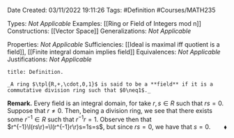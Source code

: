 <div class="topSpace"></div>

Date Created: 03/11/2022 19:11:26
Tags: #Definition #Courses/MATH235

Types: _Not Applicable_
Examples: [[Ring or Field of Integers mod n]]
Constructions: [[Vector Space]]
Generalizations: _Not Applicable_

Properties: _Not Applicable_
Sufficiencies: [[Ideal is maximal iff quotient is a field]], [[Finite integral domain implies field]]
Equivalences: _Not Applicable_
Justifications: _Not Applicable_

``` ad-Definition
title: Definition.

_A ring $\tpl{R,+,\cdot,0,1}$ is said to be a **field** if it is a commutative division ring such that $0\neq1$._

```

**Remark.** Every field is an integral domain, for take $r,s\in R$ such that $rs=0$. Suppose that $r\neq0$. Then, being a division ring, we see that there exists some $r^{-1}\in R$ such that $r^{-1}r=1$. Observe then that $r^{-1}\l(rs\r)=\l(r^{-1}r\r)s=1s=s$, but since $rs=0$, we have that $s=0$.<span style="float:right;">$\blacklozenge$</span>
